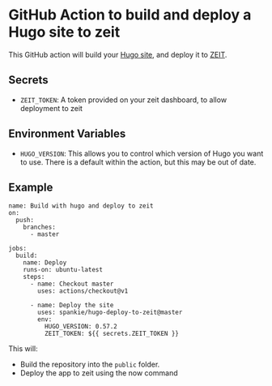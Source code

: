 # GitHub Action to build and deploy a Hugo site to zeit

This GitHub action will build your [Hugo site](https://gohugo.io/), and deploy it to [ZEIT](https://zeit.co/).

## Secrets

- `ZEIT_TOKEN`: A token provided on your zeit dashboard, to allow deployment to zeit

## Environment Variables

- `HUGO_VERSION`: This allows you to control which version of Hugo you want to use. There is a default within the action, but this may be out of date.

## Example

```shell
name: Build with hugo and deploy to zeit
on:
  push:
    branches:
      - master

jobs:
  build:
    name: Deploy
    runs-on: ubuntu-latest
    steps:
      - name: Checkout master
        uses: actions/checkout@v1

      - name: Deploy the site
        uses: spankie/hugo-deploy-to-zeit@master
        env:
          HUGO_VERSION: 0.57.2
          ZEIT_TOKEN: ${{ secrets.ZEIT_TOKEN }}
```

This will:

- Build the repository into the `public` folder.
- Deploy the app to zeit using the now command

